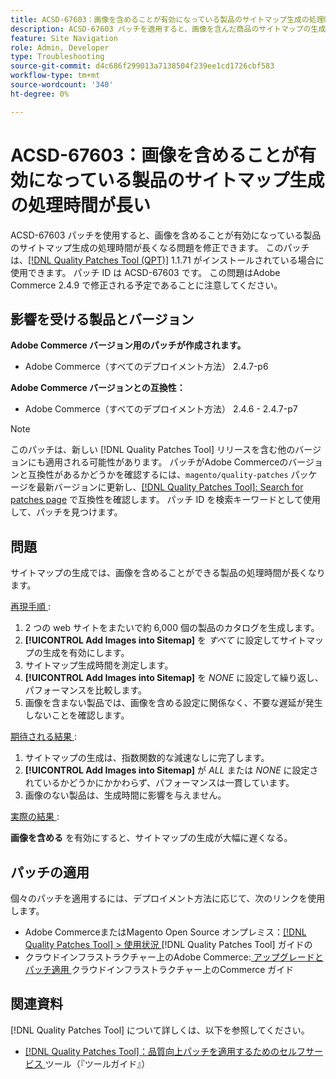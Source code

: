 ```yaml
---
title: ACSD-67603：画像を含めることが有効になっている製品のサイトマップ生成の処理時間が長い
description: ACSD-67603 パッチを適用すると、画像を含んだ商品のサイトマップの生成で急激な減速が発生したAdobe Commerceの問題を修正できます。
feature: Site Navigation
role: Admin, Developer
type: Troubleshooting
source-git-commit: d4c686f299013a7138504f239ee1cd1726cbf583
workflow-type: tm+mt
source-wordcount: '340'
ht-degree: 0%

---
```



# ACSD-67603：画像を含めることが有効になっている製品のサイトマップ生成の処理時間が長い

ACSD-67603 パッチを使用すると、画像を含めることが有効になっている製品のサイトマップ生成の処理時間が長くなる問題を修正できます。 このパッチは、[[!DNL Quality Patches Tool (QPT)]](/help/tools/quality-patches-tool/quality-patches-tool-to-self-serve-quality-patches.md) 1.1.71 がインストールされている場合に使用できます。 パッチ ID は ACSD-67603 です。 この問題はAdobe Commerce 2.4.9 で修正される予定であることに注意してください。

## 影響を受ける製品とバージョン

**Adobe Commerce バージョン用のパッチが作成されます。**

* Adobe Commerce（すべてのデプロイメント方法） 2.4.7-p6

**Adobe Commerce バージョンとの互換性：**

* Adobe Commerce（すべてのデプロイメント方法） 2.4.6 - 2.4.7-p7

>[!NOTE]
>
>このパッチは、新しい [!DNL Quality Patches Tool] リリースを含む他のバージョンにも適用される可能性があります。 パッチがAdobe Commerceのバージョンと互換性があるかどうかを確認するには、`magento/quality-patches` パッケージを最新バージョンに更新し、[[!DNL Quality Patches Tool]: Search for patches page](https://experienceleague.adobe.com/tools/commerce-quality-patches/index.html) で互換性を確認します。 パッチ ID を検索キーワードとして使用して、パッチを見つけます。

## 問題

サイトマップの生成では、画像を含めることができる製品の処理時間が長くなります。

<u> 再現手順 </u>:

1. 2 つの web サイトをまたいで約 6,000 個の製品のカタログを生成します。
1. **[!UICONTROL Add Images into Sitemap]** を *すべて* に設定してサイトマップの生成を有効にします。
1. サイトマップ生成時間を測定します。
1. **[!UICONTROL Add Images into Sitemap]** を *NONE* に設定して繰り返し、パフォーマンスを比較します。
1. 画像を含まない製品では、画像を含める設定に関係なく、不要な遅延が発生しないことを確認します。

<u> 期待される結果 </u>:

1. サイトマップの生成は、指数関数的な減速なしに完了します。
1. **[!UICONTROL Add Images into Sitemap]** が *ALL* または *NONE* に設定されているかどうかにかかわらず、パフォーマンスは一貫しています。
1. 画像のない製品は、生成時間に影響を与えません。

<u> 実際の結果 </u>:

**画像を含める** を有効にすると、サイトマップの生成が大幅に遅くなる。

## パッチの適用

個々のパッチを適用するには、デプロイメント方法に応じて、次のリンクを使用します。

* Adobe CommerceまたはMagento Open Source オンプレミス：[[!DNL Quality Patches Tool] > 使用状況 ](/help/tools/quality-patches-tool/usage.md) [!DNL Quality Patches Tool] ガイドの
* クラウドインフラストラクチャー上のAdobe Commerce:[ アップグレードとパッチ適用 ](https://experienceleague.adobe.com/docs/commerce-cloud-service/user-guide/develop/upgrade/apply-patches.html) クラウドインフラストラクチャー上のCommerce ガイド

## 関連資料

[!DNL Quality Patches Tool] について詳しくは、以下を参照してください。

* [[!DNL Quality Patches Tool]：品質向上パッチを適用するためのセルフサービス ](/help/tools/quality-patches-tool/quality-patches-tool-to-self-serve-quality-patches.md) ツール（『ツールガイド』）
